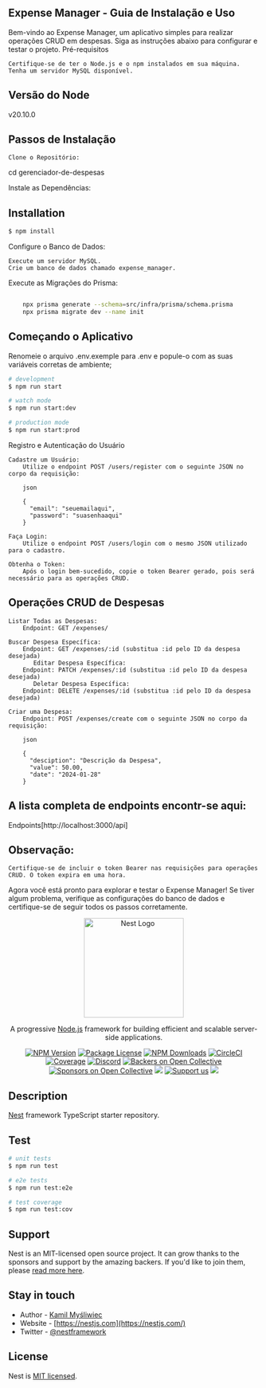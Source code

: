 ## Expense Manager - Guia de Instalação e Uso

Bem-vindo ao Expense Manager, um aplicativo simples para realizar operações CRUD em despesas. Siga as instruções abaixo para configurar e testar o projeto.
Pré-requisitos

    Certifique-se de ter o Node.js e o npm instalados em sua máquina.
    Tenha um servidor MySQL disponível.

## Versão do Node

v20.10.0

## Passos de Instalação

    Clone o Repositório:

cd gerenciador-de-despesas

Instale as Dependências:

## Installation

```bash
$ npm install
```

Configure o Banco de Dados:

    Execute um servidor MySQL.
    Crie um banco de dados chamado expense_manager.

Execute as Migrações do Prisma:

```bash

    npx prisma generate --schema=src/infra/prisma/schema.prisma
    npx prisma migrate dev --name init
```

## Começando o Aplicativo

Renomeie o arquivo .env.exemple para .env e popule-o com as suas variáveis corretas de ambiente;

```bash
# development
$ npm run start

# watch mode
$ npm run start:dev

# production mode
$ npm run start:prod
```

Registro e Autenticação do Usuário

    Cadastre um Usuário:
        Utilize o endpoint POST /users/register com o seguinte JSON no corpo da requisição:

        json

        {
          "email": "seuemailaqui",
          "password": "suasenhaaqui"
        }

    Faça Login:
        Utilize o endpoint POST /users/login com o mesmo JSON utilizado para o cadastro.

    Obtenha o Token:
        Após o login bem-sucedido, copie o token Bearer gerado, pois será necessário para as operações CRUD.

## Operações CRUD de Despesas

    Listar Todas as Despesas:
        Endpoint: GET /expenses/

    Buscar Despesa Específica:
        Endpoint: GET /expenses/:id (substitua :id pelo ID da despesa desejada)
           Editar Despesa Específica:
        Endpoint: PATCH /expenses/:id (substitua :id pelo ID da despesa desejada)
           Deletar Despesa Específica:
        Endpoint: DELETE /expenses/:id (substitua :id pelo ID da despesa desejada)

    Criar uma Despesa:
        Endpoint: POST /expenses/create com o seguinte JSON no corpo da requisição:

        json

        {
          "desciption": "Descrição da Despesa",
          "value": 50.00,
          "date": "2024-01-28"
        }

## A lista completa de endpoints encontr-se aqui:

Endpoints[http://localhost:3000/api]

## Observação:

    Certifique-se de incluir o token Bearer nas requisições para operações CRUD. O token expira em uma hora.

Agora você está pronto para explorar e testar o Expense Manager! Se tiver algum problema, verifique as configurações do banco de dados e certifique-se de seguir todos os passos corretamente.

<p align="center">
  <a href="http://nestjs.com/" target="blank"><img src="https://nestjs.com/img/logo-small.svg" width="200" alt="Nest Logo" /></a>
</p>

[circleci-image]: https://img.shields.io/circleci/build/github/nestjs/nest/master?token=abc123def456
[circleci-url]: https://circleci.com/gh/nestjs/nest

  <p align="center">A progressive <a href="http://nodejs.org" target="_blank">Node.js</a> framework for building efficient and scalable server-side applications.</p>
    <p align="center">
<a href="https://www.npmjs.com/~nestjscore" target="_blank"><img src="https://img.shields.io/npm/v/@nestjs/core.svg" alt="NPM Version" /></a>
<a href="https://www.npmjs.com/~nestjscore" target="_blank"><img src="https://img.shields.io/npm/l/@nestjs/core.svg" alt="Package License" /></a>
<a href="https://www.npmjs.com/~nestjscore" target="_blank"><img src="https://img.shields.io/npm/dm/@nestjs/common.svg" alt="NPM Downloads" /></a>
<a href="https://circleci.com/gh/nestjs/nest" target="_blank"><img src="https://img.shields.io/circleci/build/github/nestjs/nest/master" alt="CircleCI" /></a>
<a href="https://coveralls.io/github/nestjs/nest?branch=master" target="_blank"><img src="https://coveralls.io/repos/github/nestjs/nest/badge.svg?branch=master#9" alt="Coverage" /></a>
<a href="https://discord.gg/G7Qnnhy" target="_blank"><img src="https://img.shields.io/badge/discord-online-brightgreen.svg" alt="Discord"/></a>
<a href="https://opencollective.com/nest#backer" target="_blank"><img src="https://opencollective.com/nest/backers/badge.svg" alt="Backers on Open Collective" /></a>
<a href="https://opencollective.com/nest#sponsor" target="_blank"><img src="https://opencollective.com/nest/sponsors/badge.svg" alt="Sponsors on Open Collective" /></a>
  <a href="https://paypal.me/kamilmysliwiec" target="_blank"><img src="https://img.shields.io/badge/Donate-PayPal-ff3f59.svg"/></a>
    <a href="https://opencollective.com/nest#sponsor"  target="_blank"><img src="https://img.shields.io/badge/Support%20us-Open%20Collective-41B883.svg" alt="Support us"></a>
  <a href="https://twitter.com/nestframework" target="_blank"><img src="https://img.shields.io/twitter/follow/nestframework.svg?style=social&label=Follow"></a>
</p>
  <!--[![Backers on Open Collective](https://opencollective.com/nest/backers/badge.svg)](https://opencollective.com/nest#backer)
  [![Sponsors on Open Collective](https://opencollective.com/nest/sponsors/badge.svg)](https://opencollective.com/nest#sponsor)-->

## Description

[Nest](https://github.com/nestjs/nest) framework TypeScript starter repository.

## Test

```bash
# unit tests
$ npm run test

# e2e tests
$ npm run test:e2e

# test coverage
$ npm run test:cov
```

## Support

Nest is an MIT-licensed open source project. It can grow thanks to the sponsors and support by the amazing backers. If you'd like to join them, please [read more here](https://docs.nestjs.com/support).

## Stay in touch

- Author - [Kamil Myśliwiec](https://kamilmysliwiec.com)
- Website - [https://nestjs.com](https://nestjs.com/)
- Twitter - [@nestframework](https://twitter.com/nestframework)

## License

Nest is [MIT licensed](LICENSE).
